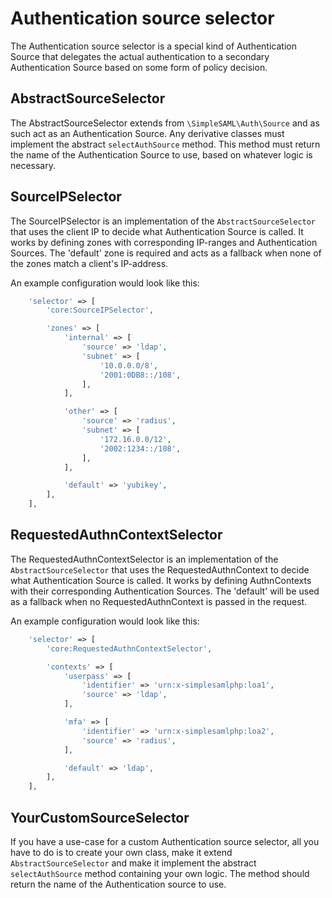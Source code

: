 # Authentication source selector

The Authentication source selector is a special kind of Authentication Source
that delegates the actual authentication to a secondary Authentication Source
based on some form of policy decision.

## AbstractSourceSelector

The AbstractSourceSelector extends from `\SimpleSAML\Auth\Source` and as such
act as an Authentication Source. Any derivative classes must implement the
abstract `selectAuthSource` method. This method must return the name of the
Authentication Source to use, based on whatever logic is necessary.

## SourceIPSelector

The SourceIPSelector is an implementation of the `AbstractSourceSelector` that
uses the client IP to decide what Authentication Source is called.
It works by defining zones with corresponding IP-ranges and Authentication
Sources. The 'default' zone is required and acts as a fallback when none
of the zones match a client's IP-address.

An example configuration would look like this:

```php
    'selector' => [
        'core:SourceIPSelector',

        'zones' => [
            'internal' => [
                'source' => 'ldap',
                'subnet' => [
                    '10.0.0.0/8',
                    '2001:0DB8::/108',
                ],
            ],

            'other' => [
                'source' => 'radius',
                'subnet' => [
                    '172.16.0.0/12',
                    '2002:1234::/108',
                ],
            ],

            'default' => 'yubikey',
        ],
    ],
```

## RequestedAuthnContextSelector

The RequestedAuthnContextSelector is an implementation of the `AbstractSourceSelector` that
uses the RequestedAuthnContext to decide what Authentication Source is called.
It works by defining AuthnContexts with their corresponding Authentication
Sources. The 'default' will be used as a fallback when no RequestedAuthnContext
is passed in the request.

An example configuration would look like this:

```php
    'selector' => [
        'core:RequestedAuthnContextSelector',

        'contexts' => [
            'userpass' => [
                'identifier' => 'urn:x-simplesamlphp:loa1',
                'source' => 'ldap',
            ],

            'mfa' => [
                'identifier' => 'urn:x-simplesamlphp:loa2',
                'source' => 'radius',
            ],

            'default' => 'ldap',
        ],
    ],
```

## YourCustomSourceSelector

If you have a use-case for a custom Authentication source selector, all you
have to do is to create your own class, make it extend `AbstractSourceSelector`
and make it implement the abstract `selectAuthSource` method containing
your own logic. The method should return the name of the Authentication
source to use.
